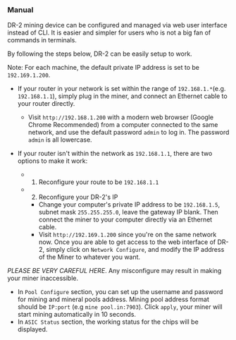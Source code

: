 ### Manual

DR-2 mining device can be configured and managed via web user interface instead of CLI. It is easier and simpler for users who is not a big fan of commands in terminals. 

By following the steps below, DR-2 can be easily setup to work.

Note: For each machine, the default private IP address is set to be ``192.169.1.200``.

* If your router in your network is set within the range of ``192.168.1.*``(e.g. ``192.168.1.1``), simply plug in the miner, and connect an Ethernet cable to your router directly.

  * Visit ``http://192.168.1.200`` with a modern web browser (Google Chrome Recommended) from a computer connected to the same network, and use the default password ``admin`` to log in. The password ``admin`` is all lowercase. 

* If your router isn't within the network as ``192.168.1.1``, there are two options to make it work:

  * 1. Reconfigure your route to be ``192.168.1.1``
  * 2. Reconfigure your DR-2's IP
    * Change your computer's private IP address to be ``192.168.1.5``,  subnet mask ``255.255.255.0``, leave the gateway IP blank. Then connect the miner to your computer directly via an Ethernet cable. 
    * Visit ``http://192.169.1.200`` since you're on the same network now. Once you are able to get access to the web interface of DR-2, simply click on ``Network Configure``, and modify the IP address of the Miner to whatever you want. 

*PLEASE BE VERY CAREFUL HERE*. Any misconfigure may result in making your miner inaccessible.

* In ``Pool Configure`` section, you can set up the username and password for mining and mineral pools address.
Mining pool address format should be ``IP:port`` (e.g ``mine pool.in:7903``). Click ``apply``, your miner will start mining automatically in 10 seconds.
* In ``ASIC Status`` section, the working status for the chips will be displayed.
